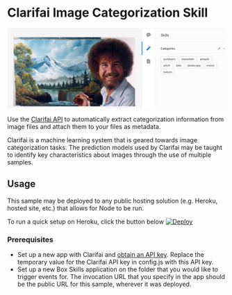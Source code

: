 # Clarifai Image Categorization Skill

![Clarifai Custom Skill](./skills_bob.png)

Use the [Clarifai API](https://clarifai.com/developer/) to automatically extract categorization information from image files and attach them to your files as metadata.

Clarifai is a machine learning system that is geared towards image categorization tasks. The prediction models used by Clarifai may be taught to identify key characteristics about images through the use of multiple samples.

## Usage

This sample may be deployed to any public hosting solution (e.g. Heroku, hosted site, etc.) that allows for Node to be run. 

To run a quick setup on Heroku, click the button below
[![Deploy](https://www.herokucdn.com/deploy/button.svg)](https://heroku.com/deploy?template=https://github.com/PreciselyAlyss/box-skills/tree/heroku-button)


### Prerequisites

  * Set up a new app with Clarifai and [obtain an API key](https://clarifai.com/developer/account/keys). Replace the temporary value for the Clarifai API key in config.js with this API key.
  * Set up a new Box Skills application on the folder that you would like to trigger events for. The invocation URL that you specify in the app should be the public URL for this sample, wherever it was deployed. 


